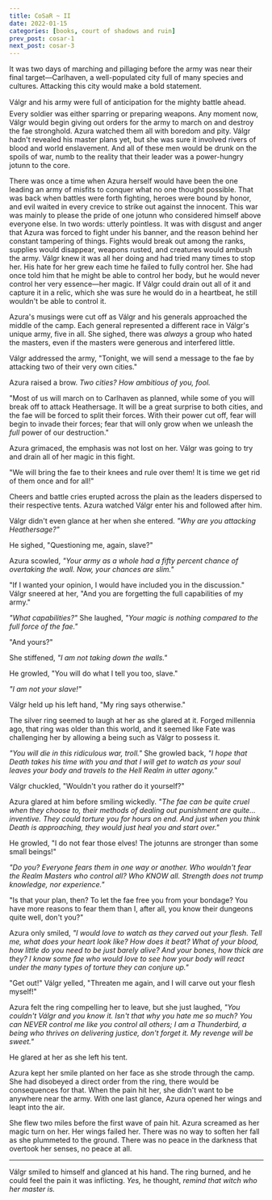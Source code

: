 ```yaml
---
title: CoSaR ~ II
date: 2022-01-15
categories: [books, court of shadows and ruin]
prev_post: cosar-1
next_post: cosar-3
---
```

It was two days of marching and pillaging before the army was near their final target—Carlhaven, a well-populated city full of many species and cultures. Attacking this city would make a bold statement.
<!-- more -->
Válgr and his army were full of anticipation for the mighty battle ahead. Every soldier was either sparring or preparing weapons. Any moment now, Válgr would begin giving out orders for the army to march on and destroy the fae stronghold. Azura watched them all with boredom and pity. Válgr hadn't revealed his master plans yet, but she was sure it involved rivers of blood and world enslavement. And all of these men would be drunk on the spoils of war, numb to the reality that their leader was a power-hungry jotunn to the core.

There was once a time when Azura herself would have been the one leading an army of misfits to conquer what no one thought possible. That was back when battles were forth fighting, heroes were bound by honor, and evil waited in every crevice to strike out against the innocent. This war was mainly to please the pride of one jotunn who considered himself above everyone else. In two words: utterly pointless. It was with disgust and anger that Azura was forced to fight under his banner, and the reason behind her constant tampering of things. Fights would break out among the ranks, supplies would disappear, weapons rusted, and creatures would ambush the army. Válgr knew it was all her doing and had tried many times to stop her. His hate for her grew each time he failed to fully control her. She had once told him that he might be able to control her body, but he would never control her very essence—her magic. If Válgr could drain out all of it and capture it in a relic, which she was sure he would do in a heartbeat, he still wouldn't be able to control it.

Azura's musings were cut off as Válgr and his generals approached the middle of the camp. Each general represented a different race in Válgr's unique army, five in all. She sighed, there was *always* a group who hated the masters, even if the masters were generous and interfered little.

Válgr addressed the army, "Tonight, we will send a message to the fae by attacking two of their very own cities."

Azura raised a brow. *Two cities? How ambitious of you, fool.*

"Most of us will march on to Carlhaven as planned, while some of you will break off to attack Heathersage. It will be a great surprise to both cities, and the fae will be forced to split their forces. With their power cut off, fear will begin to invade their forces; fear that will only grow when we unleash the *full* power of our destruction."

Azura grimaced, the emphasis was not lost on her. Válgr was going to try and drain all of her magic in this fight.

"We will bring the fae to their knees and rule over them! It is time we get rid of them once and for all!"

Cheers and battle cries erupted across the plain as the leaders dispersed to their respective tents. Azura watched Válgr enter his and followed after him.

Válgr didn't even glance at her when she entered. *"Why are you attacking Heathersage?"*

He sighed, "Questioning me, again, slave?"

Azura scowled, *"Your army as a whole had a fifty percent chance of overtaking the wall. Now, your chances are slim."*

"If I wanted your opinion, I would have included you in the discussion." Válgr sneered at her, "And you are forgetting the full capabilities of my army."

*"What capabilities?"* She laughed, *"Your magic is nothing compared to the full force of the fae."*

"And yours?"

She stiffened, *"I am not taking down the walls."*

He growled, "You will do what I tell you too, slave."

*"I am not your slave!"*

Válgr held up his left hand, "My ring says otherwise."

The silver ring seemed to laugh at her as she glared at it. Forged millennia ago, that ring was older than this world, and it seemed like Fate was challenging her by allowing a being such as Válgr to possess it.

*"You will die in this ridiculous war, troll."* She growled back, *"I hope that Death takes his time with you and that I will get to watch as your soul leaves your body and travels to the Hell Realm in utter agony."*

Válgr chuckled, "Wouldn't you rather do it yourself?"

Azura glared at him before smiling wickedly. *"The fae can be quite cruel when they choose to, their methods of dealing out punishment are quite... inventive. They could torture you for hours on end. And just when you think Death is approaching, they would just heal you and start over."*

He growled, "I do not fear those elves! The jotunns are stronger than some small beings!"

*"Do you? Everyone fears them in one way or another. Who wouldn't fear the Realm Masters who control all? Who KNOW all. Strength does not trump knowledge, nor experience."*

"Is that your plan, then? To let the fae free you from your bondage? You have more reasons to fear them than I, after all, you know their dungeons quite well, don't you?"

Azura only smiled, *"I would love to watch as they carved out your flesh. Tell me, what does your heart look like? How does it beat? What of your blood, how little do you need to be just barely alive? And your bones, how thick are they? I know some fae who would love to see how your body will react under the many types of torture they can conjure up."*

"Get out!" Válgr yelled, "Threaten me again, and I will carve out your flesh myself!"

Azura felt the ring compelling her to leave, but she just laughed, *"You couldn't Válgr and you know it. Isn't that why you hate me so much? You can NEVER control me like you control all others; I am a Thunderbird, a being who thrives on delivering justice, don't forget it. My revenge will be sweet."*

He glared at her as she left his tent.

Azura kept her smile planted on her face as she strode through the camp. She had disobeyed a direct order from the ring, there would be consequences for that. When the pain hit her, she didn't want to be anywhere near the army. With one last glance, Azura opened her wings and leapt into the air.

She flew two miles before the first wave of pain hit. Azura screamed as her magic turn on her. Her wings failed her. There was no way to soften her fall as she plummeted to the ground. There was no peace in the darkness that overtook her senses, no peace at all.

---

Válgr smiled to himself and glanced at his hand. The ring burned, and he could feel the pain it was inflicting. *Yes,* he thought, *remind that witch who her master is.*
